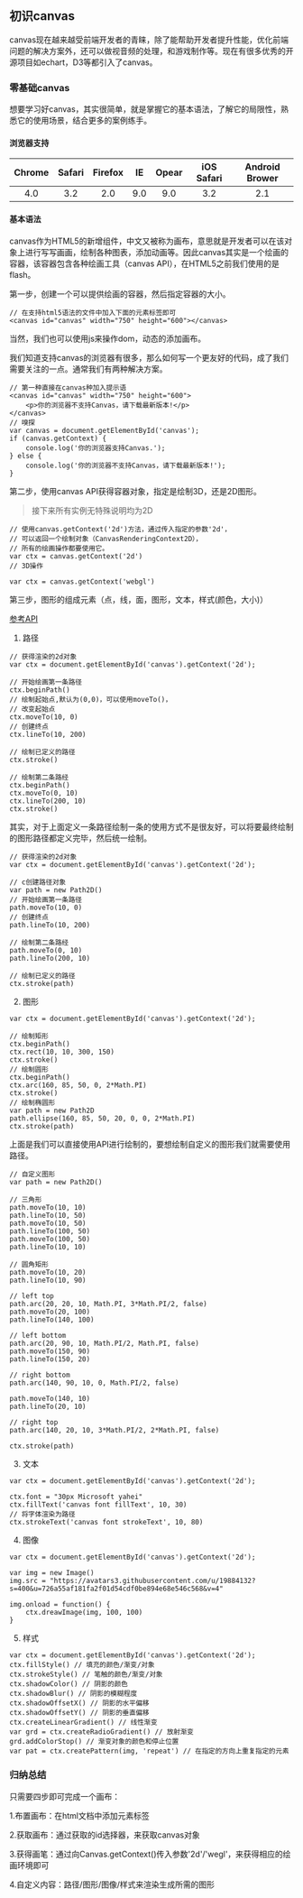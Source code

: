 ## 初识canvas

canvas现在越来越受前端开发者的青睐，除了能帮助开发者提升性能，优化前端问题的解决方案外，还可以做视音频的处理，和游戏制作等。现在有很多优秀的开源项目如echart，D3等都引入了canvas。

### 零基础canvas

想要学习好canvas，其实很简单，就是掌握它的基本语法，了解它的局限性，熟悉它的使用场景，结合更多的案例练手。

#### 浏览器支持

|Chrome|Safari|Firefox|IE|Opear|iOS Safari|Android Brower|
|:--:|:--:|:--:|:--:|:--:|:--:|:--:|
|4.0|3.2|2.0|9.0|9.0|3.2|2.1|

#### 基本语法

canvas作为HTML5的新增组件，中文又被称为画布，意思就是开发者可以在该对象上进行写写画画，绘制各种图表，添加动画等。因此canvas其实是一个绘画的容器，该容器包含各种绘画工具（canvas API），在HTML5之前我们使用的是flash。

第一步，创建一个可以提供绘画的容器，然后指定容器的大小。

```
// 在支持html5语法的文件中加入下面的元素标签即可
<canvas id="canvas" width="750" height="600"></canvas>
```

当然，我们也可以使用js来操作dom，动态的添加画布。

我们知道支持canvas的浏览器有很多，那么如何写一个更友好的代码，成了我们需要关注的一点。通常我们有两种解决方案。

```
// 第一种直接在canvas种加入提示语
<canvas id="canvas" width="750" height="600">
	<p>你的浏览器不支持Canvas，请下载最新版本!</p>
</canvas>
// 嗅探
var canvas = document.getElementById('canvas');
if (canvas.getContext) {
    console.log('你的浏览器支持Canvas.');
} else {
    console.log('你的浏览器不支持Canvas，请下载最新版本!');
}

```

第二步，使用canvas API获得容器对象，指定是绘制3D，还是2D图形。

> 接下来所有实例无特殊说明均为2D

```
// 使用canvas.getContext('2d')方法，通过传入指定的参数'2d'，
// 可以返回一个绘制对象（CanvasRenderingContext2D），
// 所有的绘画操作都要使用它。
var ctx = canvas.getContext('2d')
// 3D操作

var ctx = canvas.getContext('webgl')
```

第三步，图形的组成元素（点，线，面，图形，文本，样式(颜色，大小)）

[参考API](http://www.w3school.com.cn/tags/html_ref_canvas.asp)

1. 路径

```
// 获得渲染的2d对象
var ctx = document.getElementById('canvas').getContext('2d');

// 开始绘画第一条路径
ctx.beginPath()
// 绘制起始点,默认为(0,0)，可以使用moveTo()，
// 改变起始点
ctx.moveTo(10, 0)
// 创建终点
ctx.lineTo(10, 200)

// 绘制已定义的路径
ctx.stroke()

// 绘制第二条路经
ctx.beginPath()
ctx.moveTo(0, 10)
ctx.lineTo(200, 10)
ctx.stroke()

```

其实，对于上面定义一条路径绘制一条的使用方式不是很友好，可以将要最终绘制的图形路径都定义完毕，然后统一绘制。

```
// 获得渲染的2d对象
var ctx = document.getElementById('canvas').getContext('2d');

// c创建路径对象
var path = new Path2D()
// 开始绘画第一条路径
path.moveTo(10, 0)
// 创建终点
path.lineTo(10, 200)

// 绘制第二条路经
path.moveTo(0, 10)
path.lineTo(200, 10)

// 绘制已定义的路径
ctx.stroke(path)
```

2. 图形

```
var ctx = document.getElementById('canvas').getContext('2d');

// 绘制矩形
ctx.beginPath()
ctx.rect(10, 10, 300, 150)
ctx.stroke()
// 绘制圆形
ctx.beginPath()
ctx.arc(160, 85, 50, 0, 2*Math.PI)
ctx.stroke()
// 绘制椭圆形
var path = new Path2D
path.ellipse(160, 85, 50, 20, 0, 0, 2*Math.PI)
ctx.stroke(path)
```

上面是我们可以直接使用API进行绘制的，要想绘制自定义的图形我们就需要使用路径。

```
// 自定义图形
var path = new Path2D()

// 三角形
path.moveTo(10, 10)
path.lineTo(10, 50)
path.moveTo(10, 50)
path.lineTo(100, 50)
path.moveTo(100, 50)
path.lineTo(10, 10)

// 圆角矩形
path.moveTo(10, 20)
path.lineTo(10, 90)

// left top
path.arc(20, 20, 10, Math.PI, 3*Math.PI/2, false)
path.moveTo(20, 100)
path.lineTo(140, 100)

// left bottom
path.arc(20, 90, 10, Math.PI/2, Math.PI, false)
path.moveTo(150, 90)
path.lineTo(150, 20)

// right bottom
path.arc(140, 90, 10, 0, Math.PI/2, false)

path.moveTo(140, 10)
path.lineTo(20, 10)

// right top
path.arc(140, 20, 10, 3*Math.PI/2, 2*Math.PI, false)

ctx.stroke(path)
```

3. 文本

```
var ctx = document.getElementById('canvas').getContext('2d');

ctx.font = "30px Microsoft yahei"
ctx.fillText('canvas font fillText', 10, 30)
// 将字体渲染为路径
ctx.strokeText('canvas font strokeText', 10, 80)
```

4. 图像

```
var ctx = document.getElementById('canvas').getContext('2d');

var img = new Image()
img.src = "https://avatars3.githubusercontent.com/u/19884132?s=400&u=726a55af181fa2f01d54cdf0be894e68e546c568&v=4"

img.onload = function() {
	ctx.dreawImage(img, 100, 100)
}
```

5. 样式

```
var ctx = document.getElementById('canvas').getContext('2d');
ctx.fillStyle() // 填充的颜色/渐变/对象
ctx.strokeStyle() // 笔触的颜色/渐变/对象
ctx.shadowColor() // 阴影的颜色
ctx.shadowBlur() // 阴影的模糊程度
ctx.shadowOffsetX() // 阴影的水平偏移
ctx.shadowOffsetY() // 阴影的垂直偏移
ctx.createLinearGradient() // 线性渐变
var grd = ctx.createRadioGradient() // 放射渐变
grd.addColorStop() // 渐变对象的颜色和停止位置
var pat = ctx.createPattern(img, 'repeat') // 在指定的方向上重复指定的元素
```

### 归纳总结

只需要四步即可完成一个画布：

1.布置画布：在html文档中添加<canvas></canvas>元素标签

2.获取画布：通过获取<canvas id="canvas"></canvas>的id选择器，来获取canvas对象

3.获得画笔：通过向Canvas.getContext()传入参数'2d'/'wegl'，来获得相应的绘画环境即可

4.自定义内容：路径/图形/图像/样式来渲染生成所需的图形


